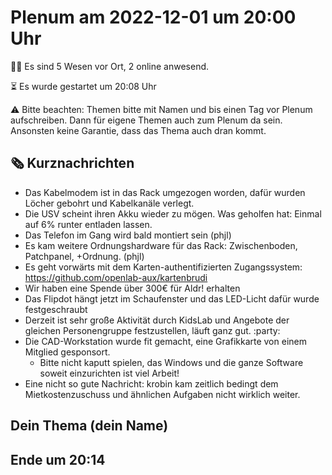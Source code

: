 # Plenum am 2022-12-01 um 20:00 Uhr

👯‍♂️ Es sind 5 Wesen vor Ort, 2 online anwesend.

⏳ Es wurde gestartet um 20:08 Uhr

⚠️ Bitte beachten: Themen bitte mit Namen und bis einen Tag vor Plenum aufschreiben. Dann für eigene Themen auch zum Plenum da sein. Ansonsten keine Garantie, dass das Thema auch dran kommt.

## 🗞️ Kurznachrichten

* Das Kabelmodem ist in das Rack umgezogen worden, dafür wurden Löcher gebohrt und Kabelkanäle verlegt.
* Die USV scheint ihren Akku wieder zu mögen. Was geholfen hat: Einmal auf 6% runter entladen lassen.
* Das Telefon im Gang wird bald montiert sein (phjl)
* Es kam weitere Ordnungshardware für das Rack: Zwischenboden, Patchpanel, +Ordnung. (phjl)
* Es geht vorwärts mit dem Karten-authentifizierten Zugangssystem: https://github.com/openlab-aux/kartenbrudi
* Wir haben eine Spende über 300€ für Aldr! erhalten
* Das Flipdot hängt jetzt im Schaufenster und das LED-Licht dafür wurde festgeschraubt
* Derzeit ist sehr große Aktivität durch KidsLab und Angebote der gleichen Personengruppe festzustellen, läuft ganz gut. :party:
* Die CAD-Workstation wurde fit gemacht, eine Grafikkarte von einem Mitglied gesponsort. 
    * Bitte nicht kaputt spielen, das Windows und die ganze Software soweit einzurichten ist viel Arbeit!
* Eine nicht so gute Nachricht: krobin kam zeitlich bedingt dem Mietkostenzuschuss und ähnlichen Aufgaben nicht wirklich weiter.


## Dein Thema (dein Name)

## Ende um 20:14